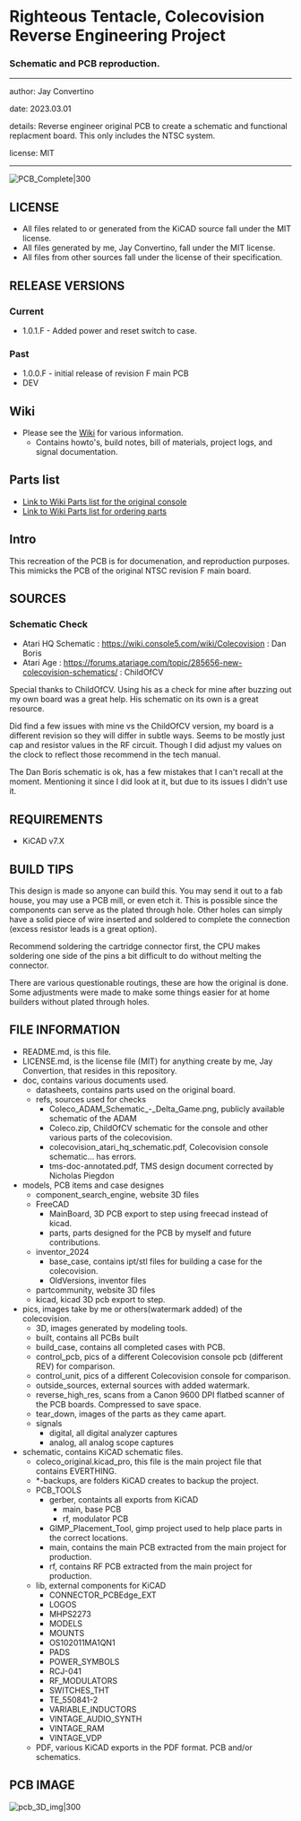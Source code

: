 # Righteous Tentacle, Colecovision Reverse Engineering Project
### Schematic and PCB reproduction.

---

  author: Jay Convertino

  date: 2023.03.01

  details: Reverse engineer original PCB to create a schematic and functional replacment board. This only includes the NTSC system.

  license: MIT

---

![PCB_Complete|300](pics/built/PXL_20230526_003024877.jpg)

## LICENSE
  - All files related to or generated from the KiCAD source fall under the MIT license.
  - All files generated by me, Jay Convertino, fall under the MIT license.
  - All files from other sources fall under the license of their specification.

## RELEASE VERSIONS
### Current
  - 1.0.1.F - Added power and reset switch to case.

### Past
  - 1.0.0.F - initial release of revision F main PCB
  - DEV

## Wiki
  - Please see the [Wiki](../../wiki) for various information.
    - Contains howto's, build notes, bill of materials, project logs, and signal documentation.

## Parts list
  - [Link to Wiki Parts list for the original console](../../wiki/Detailed-Part-Listing-For-Original)
  - [Link to Wiki Parts list for ordering parts](../../wiki/Detailed-Part-Listing-For-Orders)

## Intro

  This recreation of the PCB is for documenation, and reproduction purposes. This mimicks the PCB of the original NTSC revision F main board.

## SOURCES
### Schematic Check
  - Atari HQ Schematic : https://wiki.console5.com/wiki/Colecovision : Dan Boris
  - Atari Age : https://forums.atariage.com/topic/285656-new-colecovision-schematics/ : ChildOfCV

  Special thanks to ChildOfCV. Using his as a check for mine after buzzing out my own board was a great help. His schematic on
  its own is a great resource.

  Did find a few issues with mine vs the ChildOfCV version, my board is a different revision so they will differ in subtle ways.
  Seems to be mostly just cap and resistor values in the RF circuit. Though I did adjust my values on the clock to reflect those
  recommend in the tech manual.

  The Dan Boris schematic is ok, has a few mistakes that I can't recall at the moment. Mentioning it since I did look at it, but
  due to its issues I didn't use it.

## REQUIREMENTS
  - KiCAD v7.X

## BUILD TIPS
  This design is made so anyone can build this. You may send it out to a fab house, you may use a PCB mill, or even etch it.
  This is possible since the components can serve as the plated through hole. Other holes can simply have a solid piece of
  wire inserted and soldered to complete the connection (excess resistor leads is a great option).

  Recommend soldering the cartridge connector first, the CPU makes soldering one side of the pins a bit difficult to do
  without melting the connector.

  There are various questionable routings, these are how the original is done. Some adjustments were made to make some things easier
  for at home builders without plated through holes.

## FILE INFORMATION
  - README.md, is this file.
  - LICENSE.md, is the license file (MIT) for anything create by me, Jay Convertion, that resides in this repository.
  - doc, contains various documents used.
    - datasheets, contains parts used on the original board.
    - refs, sources used for checks
      - Coleco_ADAM_Schematic_-_Delta_Game.png, publicly available schematic of the ADAM
      - Coleco.zip, ChildOfCV schematic for the console and other various parts of the colecovision.
      - colecovision_atari_hq_schematic.pdf, Colecovision console schematic... has errors.
      - tms-doc-annotated.pdf, TMS design document corrected by Nicholas Piegdon
  - models, PCB items and case designes
    - component_search_engine, website 3D files
    - FreeCAD
      - MainBoard, 3D PCB export to step using freecad instead of kicad.
      - parts, parts designed for the PCB by myself and future contributions.
    - inventor_2024
      - base_case, contains ipt/stl files for building a case for the colecovision.
      - OldVersions, inventor files
    - partcommunity, website 3D files
    - kicad, kicad 3D pcb export to step.
  - pics, images take by me or others(watermark added) of the colecovision.
    - 3D, images generated by modeling tools.
    - built, contains all PCBs built
    - build_case, contains all completed cases with PCB.
    - control_pcb, pics of a different Colecovision console pcb (different REV) for comparison.
    - control_unit, pics of a different Colecovision console for comparison.
    - outside_sources, external sources with added watermark.
    - reverse_high_res, scans from a Canon 9600 DPI flatbed scanner of the PCB boards. Compressed to save space.
    - tear_down, images of the parts as they came apart.
    - signals
      - digital, all digital analyzer captures
      - analog, all analog scope captures
  - schematic, contains KiCAD schematic files.
    - coleco_original.kicad_pro, this file is the main project file that contains EVERTHING.
    - *-backups, are folders KiCAD creates to backup the project.
    - PCB_TOOLS
      - gerber, containts all exports from KiCAD
        - main, base PCB
        - rf, modulator PCB
      - GIMP_Placement_Tool, gimp project used to help place parts in the correct locations.
      - main, contains the main PCB extracted from the main project for production.
      - rf, contains RF PCB extracted from the main project for production.
    - lib, external components for KiCAD
      - CONNECTOR_PCBEdge_EXT
      - LOGOS
      - MHPS2273
      - MODELS
      - MOUNTS
      - OS102011MA1QN1
      - PADS
      - POWER_SYMBOLS
      - RCJ-041
      - RF_MODULATORS
      - SWITCHES_THT
      - TE_550841-2
      - VARIABLE_INDUCTORS
      - VINTAGE_AUDIO_SYNTH
      - VINTAGE_RAM
      - VINTAGE_VDP
    - PDF, various KiCAD exports in the PDF format. PCB and/or schematics.

## PCB IMAGE

![pcb_3D_img|300](pics/3D/coleco_original_both.png)
